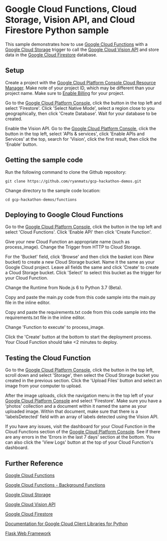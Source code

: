 # Google Cloud Functions, Cloud Storage, Vision API, and Cloud Firestore Python sample

This sample demonstrates how to use [Google Cloud Functions](https://cloud.google.com/functions/) with a [Google Cloud Storage](https://cloud.google.com/storage/) trigger to call the [Google Cloud Vision API](https://cloud.google.com/vision/) and store data in the [Google Cloud Firestore](https://cloud.google.com/firestore/) database.

## Setup

Create a project with the [Google Cloud Platform Console Cloud Resource Manager](https://console.cloud.google.com/cloud-resource-manager). Make note of your project ID, which may be different than your project name. Make sure to [Enable Billing](https://console.cloud.google.com/billing?debugUI=DEVELOPERS) for your project.

Go to the [Google Cloud Platform Console](https://console.cloud.google.com), click the button in the top left and select 'Firestore'. Click 'Select Native Mode', select a region close to you geographically, then click 'Create Database'. Wait for your database to be created.

Enable the Vision API. Go to the [Google Cloud Platform Console](https://console.cloud.google.com), click the button in the top left, select 'APIs & services', click 'Enable APIs and Services' at the top, search for 'Vision', click the first result, then click the 'Enable' button.

## Getting the sample code

Run the following command to clone the Github repository:

    git clone https://github.com/ryanmats/gcp-hackathon-demos.git

Change directory to the sample code location:

    cd gcp-hackathon-demos/functions

## Deploying to Google Cloud Functions

Go to the [Google Cloud Platform Console](https://console.cloud.google.com), click the button in the top left and select 'Cloud Functions'. Click 'Enable API' then click 'Create Function'.

Give your new Cloud Function an appropriate name (such as process_image). Change the Trigger from HTTP to Cloud Storage.

For the 'Bucket' field, click 'Browse' and then click the basket icon (New bucket) to create a new Cloud Storage bucket. Name it the same as your Google Cloud project. Leave all fields the same and click 'Create' to create a Cloud Storage bucket. Click 'Select' to select this bucket as the trigger for your Cloud Function.

Change the Runtime from Node.js 6 to Python 3.7 (Beta).

Copy and paste the main.py code from this code sample into the main.py file in the inline editor.

Copy and paste the requirements.txt code from this code sample into the requirements.txt file in the inline editor.

Change 'Function to execute' to process_image.

Click the 'Create' button at the bottom to start the deployment process. Your Cloud Function should take <2 minutes to deploy.

## Testing the Cloud Function

Go to the [Google Cloud Platform Console](https://console.cloud.google.com), click the button in the top left, scroll down and select 'Storage', then select the Cloud Storage bucket you created in the previous section. Click the 'Upload Files' button and select an image from your computer to upload.

After the image uploads, click the navigation menu in the top left of your [Google Cloud Platform Console](https://console.cloud.google.com) and select 'Firestore'. Make sure you have a 'photos' collection and a document within it named the same as your uploaded image. Within that document, make sure that there is a 'labelsDetected' field with an array of labels detected using the Vision API.

If you have any issues, visit the dashboard for your Cloud Function in the Cloud Functions section of the [Google Cloud Platform Console](https://console.cloud.google.com). See if there are any errors in the 'Errors in the last 7 days' section at the bottom. You can also click the 'View Logs' button at the top of your Cloud Function's dashboard.

## Further Reference

[Google Cloud Functions](https://cloud.google.com/functions/docs/)

[Google Cloud Functions - Background Functions](https://cloud.google.com/functions/docs/writing/background)

[Google Cloud Storage](https://cloud.google.com/storage/docs/)

[Google Cloud Vision API](https://cloud.google.com/vision/docs/)

[Google Cloud Firestore](https://cloud.google.com/firestore/docs/)

[Documentation for Google Cloud Client Libraries for Python](https://googlecloudplatform.github.io/google-cloud-python/latest/index.html)

[Flask Web Framework](http://flask.pocoo.org/docs/1.0/)
